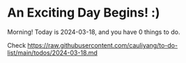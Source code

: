 # An Exciting Day Begins! :)

Morning! Today is 2024-03-18, and you have 0 things to do.

Check https://raw.githubusercontent.com/cauliyang/to-do-list/main/todos/2024-03-18.md